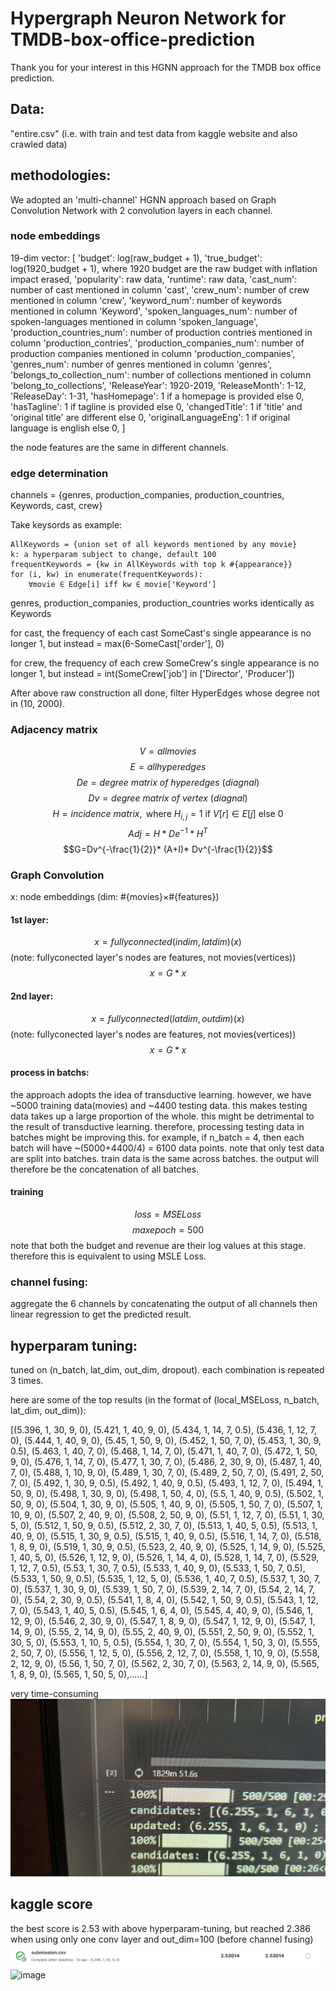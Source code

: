 # Hypergraph Neuron Network for TMDB-box-office-prediction

Thank you for your interest in this HGNN approach for the TMDB box office prediction.

## Data: 
"entire.csv" (i.e. with train and test data from kaggle website and also crawled data)

## methodologies:
We adopted an 'multi-channel' HGNN approach based on Graph Convolution Network with 2 convolution layers in each channel.

### node embeddings
19-dim vector: 
[
'budget': log(raw_budget + 1), 
'true_budget': log(1920_budget + 1), where 1920 budget are the raw budget with inflation impact erased,
'popularity': raw data,
'runtime': raw data,
'cast_num': number of cast mentioned in column 'cast',
'crew_num': number of crew mentioned in column 'crew',
'keyword_num': number of keywords mentioned in column 'Keyword',
'spoken_languages_num': number of spoken-languages mentioned in column 'spoken_language',
'production_countries_num': number of production contries mentioned in column 'production_contries',
'production_companies_num': number of production companies mentioned in column 'production_companies',
'genres_num': number of genres mentioned in column 'genres',
'belongs_to_collection_num': number of collections mentioned in column 'belong_to_collections',
'ReleaseYear': 1920-2019,
'ReleaseMonth': 1-12,
'ReleaseDay': 1-31,
'hasHomepage': 1 if a homepage is provided else 0,
'hasTagline': 1 if tagline is provided else 0,
'changedTitle': 1 if 'title' and 'original title' are different else 0,
'originalLanguageEng': 1 if original language is english else 0,
]

the node features are the same in different channels.

### edge determination
channels = {genres, production_companies, production_countries, Keywords, cast, crew}

Take keysords as example:

    AllKeywords = {union set of all keywords mentioned by any movie}
    k: a hyperparam subject to change, default 100
    frequentKeywords = {kw in AllKeywords with top k #{appearance}}
    for (i, kw) in enumerate(frequentKeywords):
        ∀movie ∈ Edge[i] iff kw ∈ movie['Keyword']

genres, production_companies, production_countries works identically as Keywords

for cast, the frequency of each cast SomeCast's single appearance is no longer 1, but instead = max(6-SomeCast['order'], 0)

for crew, the frequency of each crew SomeCrew's single appearance is no longer 1, but instead = int(SomeCrew['job'] in ['Director', 'Producer'])

After above raw construction all done, filter HyperEdges whose degree not in (10, 2000).

### Adjacency matrix
$$V = {allmovies}$$
$$E = {allhyperedges}$$
$$De = degree\ matrix\ of\ hyperedges\ (diagnal)$$
$$Dv = degree\ matrix\ of\ vertex\ (diagnal)$$
$$H = incidence\ matrix, \text { where } H_{i,j}=1 \text { if } V[r] \in E[j] \text { else } 0$$
$$Adj = H*De^{-1}*H^T$$
$$G=Dv^{-\frac{1}{2}}* (A+I)* Dv^{-\frac{1}{2}}$$

### Graph Convolution
x: node embeddings (dim: #{movies}×#{features})
#### 1st layer:
$$x = fullyconnected(indim, latdim)(x)$$
(note: fullyconected layer's nodes are features, not movies(vertices))
$$x = G * x$$
#### 2nd layer:
$$x = fullyconnected(latdim, outdim)(x)$$
(note: fullyconected layer's nodes are features, not movies(vertices))
$$x = G * x$$

#### process in batchs:
the approach adopts the idea of transductive learning.
however, we have ~5000 training data(movies) and ~4400 testing data.
this makes testing data takes up a large proportion of the whole.
this might be detrimental to the result of transductive learning.
therefore, processing testing data in batches might be improving this.
for example, if n_batch = 4, then each batch will have ~(5000+4400/4) = 6100 data points.
note that only test data are split into batches. train data is the same across batches.
the output will therefore be the concatenation of all batches.

#### training
$$loss = MSELoss$$
$$maxepoch=500$$
note that both the budget and revenue are their log values at this stage.
therefore this is equivalent to using MSLE Loss.


### channel fusing:
aggregate the 6 channels by concatenating the output of all channels then linear regression to get the predicted result.

## hyperparam tuning:
tuned on (n_batch, lat_dim, out_dim, dropout). each combination is repeated 3 times.

here are some of the top results (in the format of (local_MSELoss, n_batch, lat_dim, out_dim)):

[(5.396, 1, 30, 9, 0), (5.421, 1, 40, 9, 0), (5.434, 1, 14, 7, 0.5), (5.436, 1, 12, 7, 0), (5.444, 1, 40, 9, 0), (5.45, 1, 50, 9, 0), (5.452, 1, 50, 7, 0), (5.453, 1, 30, 9, 0.5), (5.463, 1, 40, 7, 0), (5.468, 1, 14, 7, 0), (5.471, 1, 40, 7, 0), (5.472, 1, 50, 9, 0), (5.476, 1, 14, 7, 0), (5.477, 1, 30, 7, 0), (5.486, 2, 30, 9, 0), (5.487, 1, 40, 7, 0), (5.488, 1, 10, 9, 0), (5.489, 1, 30, 7, 0), (5.489, 2, 50, 7, 0), (5.491, 2, 50, 7, 0), (5.492, 1, 30, 9, 0.5), (5.492, 1, 40, 9, 0.5), (5.493, 1, 12, 7, 0), (5.494, 1, 50, 9, 0), (5.498, 1, 30, 9, 0), (5.498, 1, 50, 4, 0), (5.5, 1, 40, 9, 0.5), (5.502, 1, 50, 9, 0), (5.504, 1, 30, 9, 0), (5.505, 1, 40, 9, 0), (5.505, 1, 50, 7, 0), (5.507, 1, 10, 9, 0), (5.507, 2, 40, 9, 0), (5.508, 2, 50, 9, 0), (5.51, 1, 12, 7, 0), (5.51, 1, 30, 5, 0), (5.512, 1, 50, 9, 0.5), (5.512, 2, 30, 7, 0), (5.513, 1, 40, 5, 0.5), (5.513, 1, 40, 9, 0), (5.515, 1, 30, 9, 0.5), (5.515, 1, 40, 9, 0.5), (5.516, 1, 14, 7, 0), (5.518, 1, 8, 9, 0), (5.519, 1, 30, 9, 0.5), (5.523, 2, 40, 9, 0), (5.525, 1, 14, 9, 0), (5.525, 1, 40, 5, 0), (5.526, 1, 12, 9, 0), (5.526, 1, 14, 4, 0), (5.528, 1, 14, 7, 0), (5.529, 1, 12, 7, 0.5), (5.53, 1, 30, 7, 0.5), (5.533, 1, 40, 9, 0), (5.533, 1, 50, 7, 0.5), (5.533, 1, 50, 9, 0.5), (5.535, 1, 12, 5, 0), (5.536, 1, 40, 7, 0.5), (5.537, 1, 30, 7, 0), (5.537, 1, 30, 9, 0), (5.539, 1, 50, 7, 0), (5.539, 2, 14, 7, 0), (5.54, 2, 14, 7, 0), (5.54, 2, 30, 9, 0.5), (5.541, 1, 8, 4, 0), (5.542, 1, 50, 9, 0.5), (5.543, 1, 12, 7, 0), (5.543, 1, 40, 5, 0.5), (5.545, 1, 6, 4, 0), (5.545, 4, 40, 9, 0), (5.546, 1, 12, 9, 0), (5.546, 2, 30, 9, 0), (5.547, 1, 8, 9, 0), (5.547, 1, 12, 9, 0), (5.547, 1, 14, 9, 0), (5.55, 2, 14, 9, 0), (5.55, 2, 40, 9, 0), (5.551, 2, 50, 9, 0), (5.552, 1, 30, 5, 0), (5.553, 1, 10, 5, 0.5), (5.554, 1, 30, 7, 0), (5.554, 1, 50, 3, 0), (5.555, 2, 50, 7, 0), (5.556, 1, 12, 5, 0), (5.556, 2, 12, 7, 0), (5.558, 1, 10, 9, 0), (5.558, 2, 12, 9, 0), (5.56, 1, 50, 7, 0), (5.562, 2, 30, 7, 0), (5.563, 2, 14, 9, 0), (5.565, 1, 8, 9, 0), (5.565, 1, 50, 5, 0),......]

very time-consuming
![Alt text](5bb6dad2163a736706a147b0b5d0ad8.jpg)

## kaggle score

the best score is 2.53 with above hyperparam-tuning, but reached 2.386 when using only one conv layer and out_dim=100 (before channel fusing)
![Alt text](image.png)
![image](https://github.com/RyanYuanyang/TMDB-Movie-Prediction/assets/95773741/1f746e9f-0a84-46de-80b7-698c4304f8a9)

